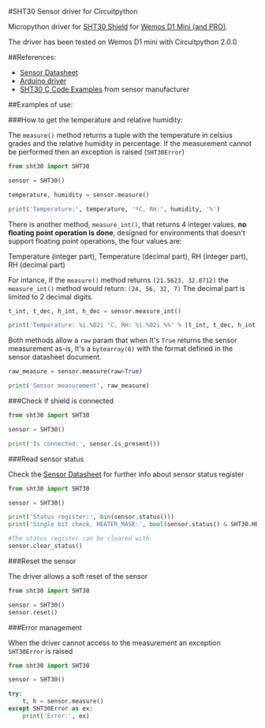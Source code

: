 #SHT30 Sensor driver for Circuitpython

Micropython driver for [SHT30 Shield](https://www.wemos.cc/product/sht30-shield.html) for [Wemos D1 Mini (and PRO)](https://www.wemos.cc/product/d1-mini-pro.html).

The driver has been tested on Wemos D1 mini with Circuitpython 2.0.0

##References:

* [Sensor Datasheet](https://www.sensirion.com/fileadmin/user_upload/customers/sensirion/Dokumente/2_Humidity_Sensors/Sensirion_Humidity_Sensors_SHT3x_Datasheet_digital.pdf)
* [Arduino driver](https://github.com/wemos/WEMOS_SHT3x_Arduino_Library)
* [SHT30 C Code Examples](https://www.sensirion.com/fileadmin/user_upload/customers/sensirion/Dokumente/11_Sample_Codes_Software/Humidity_Sensors/Sensirion_Humidity_Sensors_SHT3x_Sample_Code_V2.pdf) from sensor manufacturer

##Examples of use:

###How to get the temperature and relative humidity:

The `measure()` method returns a tuple with the temperature in celsius grades and the relative humidity in percentage. 
If the measurement cannot be performed then an exception is raised (`SHT30Error`)

```python
from sht30 import SHT30

sensor = SHT30()

temperature, humidity = sensor.measure()

print('Temperature:', temperature, 'ºC, RH:', humidity, '%')
```

There is another method, `measure_int()`, that returns 4 integer values, **no floating point operation is done**, designed 
for environments that doesn't support floating point operations, the four values are: 

Temperature (integer part), Temperature (decimal part), RH (integer part), RH (decimal part)

For intance, if the `measure()` method returns `(21.5623, 32.0712)` the `measure_int()` method would return: `(24, 56, 32, 7)` The decimal 
part is limited to 2 decimal digits.

```python
t_int, t_dec, h_int, h_dec = sensor.measure_int()

print('Temperature: %i.%02i °C, RH: %i.%02i %%' % (t_int, t_dec, h_int, h_dec))
```

Both methods allow a `raw` param that when It's `True` returns the sensor measurement as-is, It's a `bytearray(6)` with the format defined in the sensor datasheet document.

```python
raw_measure = sensor.measure(raw=True)

print('Sensor measurement', raw_measure)
```

###Check if shield is connected

```python
from sht30 import SHT30

sensor = SHT30()

print('Is connected:', sensor.is_present())

```

###Read sensor status

Check the [Sensor Datasheet](https://www.sensirion.com/fileadmin/user_upload/customers/sensirion/Dokumente/2_Humidity_Sensors/Sensirion_Humidity_Sensors_SHT3x_Datasheet_digital.pdf) for further info about sensor status register
```python
from sht30 import SHT30

sensor = SHT30()

print('Status register:', bin(sensor.status()))
print('Single bit check, HEATER_MASK:', bool(sensor.status() & SHT30.HEATER_MASK))

#The status register can be cleared with
sensor.clear_status()

```


###Reset the sensor

The driver allows a soft reset of the sensor

```python
from sht30 import SHT30

sensor = SHT30()
sensor.reset()

```



###Error management

When the driver cannot access to the measurement an exception `SHT30Error` is raised

```python
from sht30 import SHT30

sensor = SHT30()

try:
    t, h = sensor.measure()
except SHT30Error as ex:
    print('Error:', ex)


```
